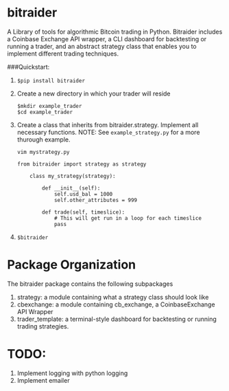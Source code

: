# bitraider
A Library of tools for algorithmic Bitcoin trading in Python. Bitraider includes a Coinbase
Exchange API wrapper, a CLI dashboard for backtesting or running a trader, and an abstract
strategy class that enables you to implement different trading techniques.

###Quickstart:

1. `$pip install bitraider`

2. Create a new directory in which your trader will reside
    ```
    $mkdir example_trader
    $cd example_trader
    ```

4. Create a class that inherits from bitraider.strategy. Implement all necessary functions.
NOTE: See `example_strategy.py` for a more thurough example.

    ```
    vim mystrategy.py
    ```

    ```
    from bitraider import strategy as strategy

        class my_strategy(strategy):

            def __init__(self):
                self.usd_bal = 1000
                self.other_attributes = 999

            def trade(self, timeslice):
                # This will get run in a loop for each timeslice
                pass
    ```

5. `$bitraider`

Package Organization
====================
The bitraider package contains the following subpackages
1. strategy: a module containing what a strategy class should look like
2. cbexchange: a module containing cb_exchange, a CoinbaseExchange API Wrapper
3. trader_template: a terminal-style dashboard for backtesting or running trading strategies.

TODO:
======
1. Implement logging with python logging
2. Implement emailer
